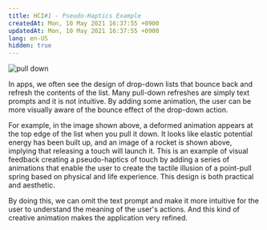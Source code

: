 ```yaml
---
title: HCI#1 - Pseudo-Haptics Example
createdAt: Mon, 10 May 2021 16:37:55 +0900
updatedAt: Mon, 10 May 2021 16:37:55 +0900
lang: en-US
hidden: true
---
```


![pull down](https://i.loli.net/2021/05/10/y7m8zxrwqPbRASn.png)

In apps, we often see the design of drop-down lists that bounce back and refresh the contents of the list. Many pull-down refreshes are simply text prompts and it is not intuitive. By adding some animation, the user can be more visually aware of the bounce effect of the drop-down action.

For example, in the image shown above, a deformed animation appears at the top edge of the list when you pull it down. It looks like elastic potential energy has been built up, and an image of a rocket is shown above, implying that releasing a touch will launch it. This is an example of visual feedback creating a pseudo-haptics of touch by adding a series of animations that enable the user to create the tactile illusion of a point-pull spring based on physical and life experience. This design is both practical and aesthetic.

By doing this, we can omit the text prompt and make it more intuitive for the user to understand the meaning of the user's actions. And this kind of creative animation makes the application very refined.
